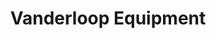 ---
title: "Vanderloop Equipment"
url: /beaver-dam/vanderloop-equipment/
shop: Landwirtschaftlich
---